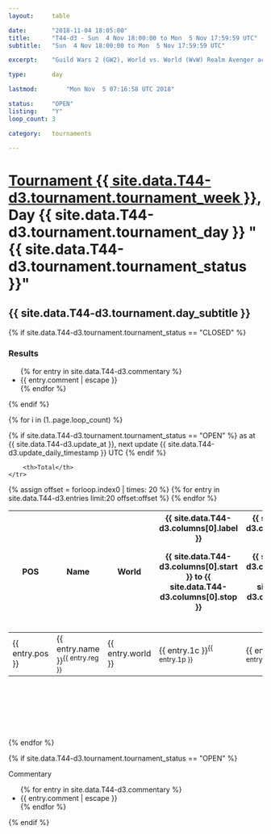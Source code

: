 ```yaml
---
layout: 	table

date: 		"2018-11-04 18:05:00"
title: 		"T44-d3 - Sun  4 Nov 18:00:00 to Mon  5 Nov 17:59:59 UTC"
subtitle: 	"Sun  4 Nov 18:00:00 to Mon  5 Nov 17:59:59 UTC"

excerpt:    "Guild Wars 2 (GW2), World vs. World (WvW) Realm Avenger achivement Tournament. \"Every Kill Counts\""

type:       day

lastmod: 		"Mon Nov  5 07:16:58 UTC 2018"

status:     "OPEN"
listing:    "Y"
loop_count: 3

category: 	tournaments

---
```

<div class="table_header">
    <h1><a href="{{ site.data.T44-d3.tournament.week_url }}">Tournament {{ site.data.T44-d3.tournament.tournament_week }}</a>, Day {{ site.data.T44-d3.tournament.tournament_day }} "{{ site.data.T44-d3.tournament.tournament_status }}"</h1>
    <h2>{{ site.data.T44-d3.tournament.day_subtitle }}</h2> 
</div>

{% if site.data.T44-d3.tournament.tournament_status == "CLOSED" %} 
<div class="commentary">
  <h3>Results</h3>
  <ul>
    {% for entry in site.data.T44-d3.commentary %}
    <li class="commentary_list">{{ entry.comment | escape }}</li>
    {% endfor %}
  </ul>
</div>
{% endif %}


{% for i in (1..page.loop_count) %}

{% if site.data.T44-d3.tournament.tournament_status == "OPEN" %} 
<span class="table_nextupdate">as at {{ site.data.T44-d3.update_at }}, next update {{ site.data.T44-d3.update_daily_timestamp }} UTC</span> 
{% endif %}

<table class="day_table">
  <colgroup>
    <col style="width:18px">
    <col style="width:55px">
    <col style="width:55px">
    <col style="width:12px">
    <col style="width:12px">
    <col style="width:12px">
    <col style="width:12px">
    <col style="width:12px">
    <col style="width:12px">
    <col style="width:12px">
    <col style="width:12px">
    <col style="width:12px">
    <col style="width:12px">
    <col style="width:12px">
    <col style="width:12px">
    <col style="width:12px">
    <col style="width:12px">
    <col style="width:12px">
    <col style="width:12px">
    <col style="width:12px">
    <col style="width:12px">
    <col style="width:12px">
    <col style="width:12px">
    <col style="width:12px">
    <col style="width:12px">
    <col style="width:12px">
    <col style="width:12px">
    <col style="width:18px">
  </colgroup>  
  <thead>
    <tr>
        <th>POS</th>
        <th class="AlignLeft">Name</th>
        <th class="AlignLeft">World</th>

<th><div class="label">{{ site.data.T44-d3.columns[0].label }}<p class="onhover">{{ site.data.T44-d3.columns[0].start }} to {{ site.data.T44-d3.columns[0].stop }}</p></div>​</th>
<th><div class="label">{{ site.data.T44-d3.columns[1].label }}<p class="onhover">{{ site.data.T44-d3.columns[1].start }} to {{ site.data.T44-d3.columns[1].stop }}</p></div>​</th>
<th><div class="label">{{ site.data.T44-d3.columns[2].label }}<p class="onhover">{{ site.data.T44-d3.columns[2].start }} to {{ site.data.T44-d3.columns[2].stop }}</p></div>​</th>
<th><div class="label">{{ site.data.T44-d3.columns[3].label }}<p class="onhover">{{ site.data.T44-d3.columns[3].start }} to {{ site.data.T44-d3.columns[3].stop }}</p></div>​</th>
<th><div class="label">{{ site.data.T44-d3.columns[4].label }}<p class="onhover">{{ site.data.T44-d3.columns[4].start }} to {{ site.data.T44-d3.columns[4].stop }}</p></div>​</th>
<th><div class="label">{{ site.data.T44-d3.columns[5].label }}<p class="onhover">{{ site.data.T44-d3.columns[5].start }} to {{ site.data.T44-d3.columns[5].stop }}</p></div>​</th>
<th><div class="label">{{ site.data.T44-d3.columns[6].label }}<p class="onhover">{{ site.data.T44-d3.columns[6].start }} to {{ site.data.T44-d3.columns[6].stop }}</p></div>​</th>
<th><div class="label">{{ site.data.T44-d3.columns[7].label }}<p class="onhover">{{ site.data.T44-d3.columns[7].start }} to {{ site.data.T44-d3.columns[7].stop }}</p></div>​</th>
<th><div class="label">{{ site.data.T44-d3.columns[8].label }}<p class="onhover">{{ site.data.T44-d3.columns[8].start }} to {{ site.data.T44-d3.columns[8].stop }}</p></div>​</th>
<th><div class="label">{{ site.data.T44-d3.columns[9].label }}<p class="onhover">{{ site.data.T44-d3.columns[9].start }} to {{ site.data.T44-d3.columns[9].stop }}</p></div>​</th>
<th><div class="label">{{ site.data.T44-d3.columns[10].label }}<p class="onhover">{{ site.data.T44-d3.columns[10].start }} to {{ site.data.T44-d3.columns[10].stop }}</p></div>​</th>

<th><div class="label">{{ site.data.T44-d3.columns[11].label }}<p class="onhover">{{ site.data.T44-d3.columns[11].start }} to {{ site.data.T44-d3.columns[11].stop }}</p></div>​</th>
<th><div class="label">{{ site.data.T44-d3.columns[12].label }}<p class="onhover">{{ site.data.T44-d3.columns[12].start }} to {{ site.data.T44-d3.columns[12].stop }}</p></div>​</th>
<th><div class="label">{{ site.data.T44-d3.columns[13].label }}<p class="onhover">{{ site.data.T44-d3.columns[13].start }} to {{ site.data.T44-d3.columns[13].stop }}</p></div>​</th>
<th><div class="label">{{ site.data.T44-d3.columns[14].label }}<p class="onhover">{{ site.data.T44-d3.columns[14].start }} to {{ site.data.T44-d3.columns[14].stop }}</p></div>​</th>
<th><div class="label">{{ site.data.T44-d3.columns[15].label }}<p class="onhover">{{ site.data.T44-d3.columns[15].start }} to {{ site.data.T44-d3.columns[15].stop }}</p></div>​</th>
<th><div class="label">{{ site.data.T44-d3.columns[16].label }}<p class="onhover">{{ site.data.T44-d3.columns[16].start }} to {{ site.data.T44-d3.columns[16].stop }}</p></div>​</th>
<th><div class="label">{{ site.data.T44-d3.columns[17].label }}<p class="onhover">{{ site.data.T44-d3.columns[17].start }} to {{ site.data.T44-d3.columns[17].stop }}</p></div>​</th>
<th><div class="label">{{ site.data.T44-d3.columns[18].label }}<p class="onhover">{{ site.data.T44-d3.columns[18].start }} to {{ site.data.T44-d3.columns[18].stop }}</p></div>​</th>
<th><div class="label">{{ site.data.T44-d3.columns[19].label }}<p class="onhover">{{ site.data.T44-d3.columns[19].start }} to {{ site.data.T44-d3.columns[19].stop }}</p></div>​</th>
<th><div class="label">{{ site.data.T44-d3.columns[20].label }}<p class="onhover">{{ site.data.T44-d3.columns[20].start }} to {{ site.data.T44-d3.columns[20].stop }}</p></div>​</th>

<th><div class="label">{{ site.data.T44-d3.columns[21].label }}<p class="onhover">{{ site.data.T44-d3.columns[21].start }} to {{ site.data.T44-d3.columns[21].stop }}</p></div>​</th>
<th><div class="label">{{ site.data.T44-d3.columns[22].label }}<p class="onhover">{{ site.data.T44-d3.columns[22].start }} to {{ site.data.T44-d3.columns[22].stop }}</p></div>​</th>
<th><div class="label">{{ site.data.T44-d3.columns[23].label }}<p class="onhover">{{ site.data.T44-d3.columns[23].start }} to {{ site.data.T44-d3.columns[23].stop }}</p></div>​</th>

        <th>Total</th>
    </tr>
  </thead>
  {% assign offset = forloop.index0 | times: 20 %}
<tbody>
{% for entry in site.data.T44-d3.entries limit:20 offset:offset %}
  <tr>
    <td class="pl{{ entry.pos }}">{{ entry.pos }}</td>
    <td class="AlignLeft">{{ entry.name }}<sup>{{ entry.reg }}</sup></td>
    <td class="AlignLeft">{{ entry.world }}</td>
    <td class="pl{{ entry.1p }}">{{ entry.1c }}<sup>{{ entry.1p }}</sup></td>
    <td class="pl{{ entry.2p }}">{{ entry.2c }}<sup>{{ entry.2p }}</sup></td>
    <td class="pl{{ entry.3p }}">{{ entry.3c }}<sup>{{ entry.3p }}</sup></td>
    <td class="pl{{ entry.4p }}">{{ entry.4c }}<sup>{{ entry.4p }}</sup></td>
    <td class="pl{{ entry.5p }}">{{ entry.5c }}<sup>{{ entry.5p }}</sup></td>
    <td class="pl{{ entry.6p }}">{{ entry.6c }}<sup>{{ entry.6p }}</sup></td>
    <td class="pl{{ entry.7p }}">{{ entry.7c }}<sup>{{ entry.7p }}</sup></td>
    <td class="pl{{ entry.8p }}">{{ entry.8c }}<sup>{{ entry.8p }}</sup></td>
    <td class="pl{{ entry.9p }}">{{ entry.9c }}<sup>{{ entry.9p }}</sup></td>
    <td class="pl{{ entry.10p }}">{{ entry.10c }}<sup>{{ entry.10p }}</sup></td>
    <td class="pl{{ entry.11p }}">{{ entry.11c }}<sup>{{ entry.11p }}</sup></td>
    <td class="pl{{ entry.12p }}">{{ entry.12c }}<sup>{{ entry.12p }}</sup></td>
    <td class="pl{{ entry.13p }}">{{ entry.13c }}<sup>{{ entry.13p }}</sup></td>
    <td class="pl{{ entry.14p }}">{{ entry.14c }}<sup>{{ entry.14p }}</sup></td>
    <td class="pl{{ entry.15p }}">{{ entry.15c }}<sup>{{ entry.15p }}</sup></td>
    <td class="pl{{ entry.16p }}">{{ entry.16c }}<sup>{{ entry.16p }}</sup></td>
    <td class="pl{{ entry.17p }}">{{ entry.17c }}<sup>{{ entry.17p }}</sup></td>
    <td class="pl{{ entry.18p }}">{{ entry.18c }}<sup>{{ entry.18p }}</sup></td>
    <td class="pl{{ entry.19p }}">{{ entry.19c }}<sup>{{ entry.19p }}</sup></td>
    <td class="pl{{ entry.20p }}">{{ entry.20c }}<sup>{{ entry.20p }}</sup></td>
    <td class="pl{{ entry.21p }}">{{ entry.21c }}<sup>{{ entry.21p }}</sup></td>
    <td class="pl{{ entry.22p }}">{{ entry.22c }}<sup>{{ entry.22p }}</sup></td>
    <td class="pl{{ entry.23p }}">{{ entry.23c }}<sup>{{ entry.23p }}</sup></td>
    <td class="pl{{ entry.24p }}">{{ entry.24c }}<sup>{{ entry.24p }}</sup></td>
    <td>{{ entry.total }}</td>
  </tr>
{% endfor %}  
</tbody>
</table>
<div class="leaderboard">
  <script async src="//pagead2.googlesyndication.com/pagead/js/adsbygoogle.js"></script>
  <!-- 728x90 -->
  <ins class="adsbygoogle"
       style="display:inline-block;width:728px;height:90px"
       data-ad-client="ca-pub-3274917281288240"
       data-ad-slot="3870538733"></ins>
  <script>
  (adsbygoogle = window.adsbygoogle || []).push({});
  </script>    
</div>
<br />
{% endfor %}

{% if site.data.T44-d3.tournament.tournament_status == "OPEN" %} 
<div class="commentary">
  <span class="commentary_title">Commentary</span>
  <ul>
    {% for entry in site.data.T44-d3.commentary %}
    <li class="commentary_list">{{ entry.comment | escape }}</li>
    {% endfor %}
  </ul>
</div>
{% endif %}


